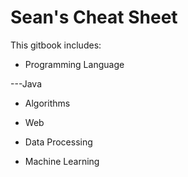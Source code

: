 
# Sean's Cheat Sheet

This gitbook includes:

- Programming Language

---Java

- Algorithms

- Web

- Data Processing

- Machine Learning
